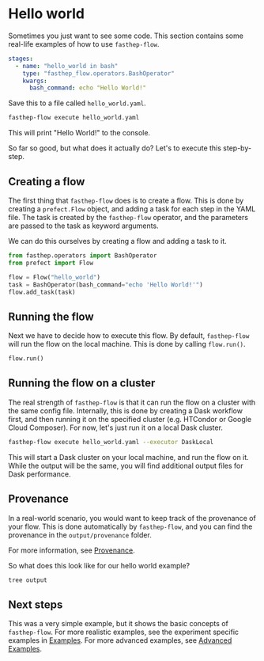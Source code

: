 # Hello world

Sometimes you just want to see some code. This section contains some real-life
examples of how to use `fasthep-flow`.

```yaml
stages:
  - name: "hello_world in bash"
    type: "fasthep_flow.operators.BashOperator"
    kwargs:
      bash_command: echo "Hello World!"
```

Save this to a file called `hello_world.yaml`.

```bash
fasthep-flow execute hello_world.yaml
```

This will print "Hello World!" to the console.

So far so good, but what does it actually do? Let's to execute this
step-by-step.

## Creating a flow

The first thing that `fasthep-flow` does is to create a flow. This is done by
creating a `prefect.Flow` object, and adding a task for each step in the YAML
file. The task is created by the `fasthep-flow` operator, and the parameters are
passed to the task as keyword arguments.

We can do this ourselves by creating a flow and adding a task to it.

```python
from fasthep.operators import BashOperator
from prefect import Flow

flow = Flow("hello_world")
task = BashOperator(bash_command="echo 'Hello World!'")
flow.add_task(task)
```

## Running the flow

Next we have to decide how to execute this flow. By default, `fasthep-flow` will
run the flow on the local machine. This is done by calling `flow.run()`.

```python
flow.run()
```

## Running the flow on a cluster

The real strength of `fasthep-flow` is that it can run the flow on a cluster
with the same config file. Internally, this is done by creating a Dask workflow
first, and then running it on the specified cluster (e.g. HTCondor or Google
Cloud Composer). For now, let's just run it on a local Dask cluster.

```bash
fasthep-flow execute hello_world.yaml --executor DaskLocal
```

This will start a Dask cluster on your local machine, and run the flow on it.
While the output will be the same, you will find additional output files for
Dask performance.

## Provenance

In a real-world scenario, you would want to keep track of the provenance of your
flow. This is done automatically by `fasthep-flow`, and you can find the
provenance in the `output/provenance` folder.

For more information, see [Provenance](./provenance.md).

So what does this look like for our hello world example?

```bash
tree output
```

## Next steps

This was a very simple example, but it shows the basic concepts of
`fasthep-flow`. For more realistic examples, see the experiment specific
examples in [Examples](./examples/index.md). For more advanced examples, see
[Advanced Examples](./advanced_examples/index.md).

```

```
